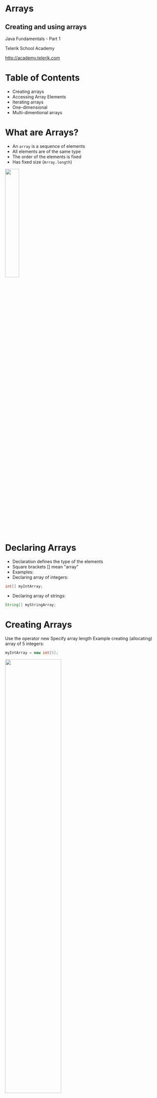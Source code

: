 <!-- section start -->

<!-- attr: { id:'title', class:'slide-title', hasScriptWrapper:true } -->

# Arrays
##  Creating and using arrays
<div class="signature">
    <p class="signature-course">Java Fundamentals - Part 1</p>
    <p class="signature-initiative">Telerik School Academy</p>
    <a href="http://academy.telerik.com" class="signature-link">http://academy.telerik.com</a>
</div>

<!-- section start -->
<!-- attr: {id: 'table-of-contents'} -->
# Table of Contents
- Creating arrays
- Accessing Array Elements
- Iterating arrays
- One-dimensional
- Multi-dimentional arrays

<!-- section start -->
<!-- attr: { id:'', class:'slide-section', showInPresentation:true } -->
<!-- # Declaring and Creating Arrays -->

<!-- attr: { hasScriptWrapper:true } -->
# What are Arrays?
- An `array` is a sequence of elements
- All elements are of the same type
- The order of the elements is fixed
- Has fixed size (`Array.length`)

<img class="slide-image" src="imgs/array.png" style="height:30%; left:10%" />

# Declaring Arrays
- Declaration defines the type of the elements
- Square brackets [] mean "array"
- Examples:
- Declaring array of integers:

```java
int[] myIntArray;
```
- Declaring array of strings:

```java
String[] myStringArray;
```

<!-- attr: { hasScriptWrapper:true } -->
# Creating Arrays
Use the operator new
Specify array length
Example creating (allocating) array of 5 integers:

```java
myIntArray = new int[5];
```

<img class="slide-image" src="imgs/array-mem.png" style="width:60%; left:10%" />

<!-- attr: { hasScriptWrapper:true } -->
# Creating and Initializing Arrays
- Creating and initializing can be done together:

```java
myIntArray = {1, 2, 3, 4, 5};
```
<img class="slide-image" src="imgs/array-mem.png" style="width:60%; margin-left:10%; position:initial" />

- The `new` operator is not required when using curly brackets initialization

# Creating Array – Example
- Creating an array that contains the names of the days of the week

```java
String[] daysOfWeek = {
    "Monday",
    "Tuesday",
    "Wednesday",
    "Thursday",
    "Friday",
    "Saturday",
    "Sunday"
};
```

<!-- section start -->
<!-- attr: { class:'slide-section' } -->
# Accessing Array Elements
##  Read and Modify Elements by Index

# How to Access Array Element?
- Array elements are accessed using the square brackets operator `[]` (indexer)
  - Array indexer takes element’s index as parameter
  - The first element has index `0`
  - The last element has index `length-1`
- Array elements can be retrieved and changed by the `[]` operator

<!-- attr: { hasScriptWrapper:true, style:'font-size:0.9em' } -->
# Creating and Accessing Array
- Creating an array to store `10` integers

```java
// declares an array of integers
int[] anArray;

// allocates memory for 10 integers
anArray = new int[10];   

anArray[0] = 100; // initialize first element
anArray[1] = 200; // initialize second element
anArray[2] = 300; // and so forth..

System.out.println("Element at index 0: " + anArray[0]);
System.out.println("Element at index 1: " + anArray[1]);
System.out.println("Element at index 2: " + anArray[2]);
```

<img class="slide-image" src="imgs/array.png" style="width:45%; left:25%; bottom:0" />

# Reversing an Array – Example
- Reversing the contents of an array

```java
int[] array = new int[] { 1, 2, 3, 4, 5 };

// Get array size
int length = array.length;

// Declare and create the reversed array
int[] reversed = new int[length];
        
// Initialize the reversed array
for (int index = 0; index < length; index++) {
    reversed[length-index-1] = array[index];
}
```

<!-- attr: { class:'slide-section' } -->
# Arrays: Input and Output
##  Reading and Printing Arrays on the Console

<!-- attr: { style:'font-size:0.9em' } -->
# Reading Arrays From the Console
- First, read from the console the length of the array

```java
Scanner scanner = new Scanner(System.in);
int n = scanner.nextInt();
```
- Next, create the array of given size and read its elements in a for loop


```java
int[] arr = new int[n];
for (int i = 0; i < n; i++) {
   arr[i] = scanner.nextInt();
}
```

<!-- attr: { hasScriptWrapper:true } -->
# Symmetry Check – Example
- Read `int` array from the console and check if it is symmetric:

<img class="slide-image" src="imgs/symetric-arrays.png" style="position:initial" />


```java
boolean isSymmetric = true;
for (int i=0; i < array.length / 2; i++) {
    if (array[i] != array[n - i - 1]) {
        isSymmetric = false;
    }
}
```

<!-- attr: { class:'slide-section table-of-contents', showInPresentation:true } -->
<!-- # Symmetry Check -->
## [Demo]()

# Printing Arrays on the Console
Process all elements of the array
Print each element to the console
Separate elements with white space or a new line

```java
String[] array = { "one", "two", "three" };

// Process all elements of the array
for (int index = 0; index < array.length; index++) {
    // Print each element on a separate line
    System.out.println(MessageFormat.format(
      "element[{0}] = {1}", index, array[index]));
}
```

<!-- attr: { class:'slide-section table-of-contents', showInPresentation:true } -->
<!-- # Printing Arrays -->
## [Demo]()

<!-- section start -->
<!-- attr: { id:'', class:'slide-section' } -->
# Iterating arrays
##  Processing Array Elements Using for and foreach

# Processing Arrays: for Statement
- Use `for` loop to process an array when
  - Need to keep track of the index
  - Processing is not strictly sequential from the first to the last element
- In the loop body use the element at the loop index (`array[index]`)

```java
for (int index = 0; index < array.length; index++) {
   squares[index] = array[index] * array[index];
}
```

<!-- attr: { style:'font-size:0.95em' } -->
# Processing Arrays Using `for` Loop – Examples
- Printing array of integers in reversed order:

```java
int[] array = { 1, 2, 3, 4, 5 };
System.out.println("Reversed: ");
for (int i = array.length-1; i >= 0; i--) {
    System.out.println(array[i] + " ");
} // Result: 5 4 3 2 1
```
- Initialize all array elements with their corresponding index number:

```java
for (int index = 0; index < array.length; index++) {
    array[index] = index;
}
```

# Processing Arrays: `for-each`
- How `for-each` loop works?

```java
foreach (type value : array)
```
- - `type` – the type of the element
  - `value` – local name of variable
  - `array` – processing array
- Used when no indexing is needed
  - All elements are accessed one by one
  - Elements can not be modified (read only)

# Processing Arrays Using `foreach` – Example
- Print all elements of a `String[]` array

```java
String[] capitals = {
    "Sofia",
    "Washington",
    "London",
    "Paris"
};
for (String capital : capitals) {
    System.out.println(capital);
}
```

<!-- attr: { class:'slide-section table-of-contents' } -->
# Processing Arrays
##  [Demo]()

<!-- section start -->
<!-- attr: { id:'', class:'slide-section', showInPresentation:true } -->
<!-- # Resizable Arrays
##  `ArrayList` -->

<!-- attr: { hasScriptWrapper:true, style:'font-size:0.9em' } -->
# `ArrayList`
- `ArrayList<T>` – array that can resize dynamically
  - When adding or removing elements
  - `T` is the type that the list will hold
    - Has to be a reference type (`class`)
    - E.g. `ArrayList<Integer>` will hold integers
    - `ArrayList<Object>` will hold objects
- Basic methods and properties
  - `add(T element)` – adds new element to the end
  - `get(index)` - get the element at that index
  - `remove(index)` – removes the element at that index 
  - `remove(element)` – removes the element 
  - `size()` – returns the current size of the list

# `ArrayList` Example 

```java
ArrayList<Integer> intList = new ArrayList();
for (int i = 0; i < 5; i++) {
   intList.add(i);
}
```
- Is the same as

```java
int[] intArray = new int[5];
for( int i = 0; i < 5; i++) {
   intArray[i] = i;
}
```
- The main difference
  - When using lists we don't have to know the exact number of elements

<!-- attr: { style:'font-size:0.85em' } -->
# `ArrayLists` vs. `Arrays`
- Lets have an array with capacity of 5 elements

```java
int[] intArray = new int[5];
```
- If we want to add a sixth element (we have already added 5) we have to manually resize

```java
int[] copyArray = intArray;
int[] intArray = new int[6];
for (int i = 0; i < 5; i++) {
   intArray[i] = copyArray[i];
}
intArray[5] = newValue;
```
- With `ArrayList<T>` we simply call

```java
list.add(newValue);
```

<!-- attr: { class:'slide-section table-of-contents', showInPresentation:true } -->
<!-- # ArrayList -->
##  [Demo]()

<!-- section start -->
<!-- attr: { id:'', class:'slide-section', showInPresentation:true } -->
<!-- # The `Arrays` class
##  Copying and Sorting arrays -->

<!-- attr: { style:'font-size:0.8em' } -->
# Copying Arrays
- Sometimes we must `copy` the values from one array to another one
- If we do it the intuitive way we would copy not only the values but the reference to the array
- Changing some of the values in one array will affect the other

```java
int[] copyArray = array;
```
- The way to avoid this is using `clone()`

```java
int[] copyArray = array.clone();
```
- This way only the values will be copied but not the reference

<!-- attr: { class:'slide-section table-of-contents', showInPresentation:true } -->
<!-- # Copying Arrays -->
##  [Demo]()

# Sorting Arrays
- Using the `Arrays.sort()` method

```java
// initializing unsorted int array
int iArr[] = {2, 1, 9, 6, 4};

// let us print all the elements available in list
for (int number : iArr) {
    System.out.println("Number = " + number);
}

// sorting array
Arrays.sort(iArr);

System.out.println("The sorted int array is:");
for (int number : iArr) {
    System.out.println("Number = " + number);
}
```

<!-- attr: { class:'slide-section table-of-contents', showInPresentation:true } -->
<!-- # Sorting Arrays -->
##  [Demo]()

<!-- section start -->
<!-- attr: { id:'', class:'slide-section', showInPresentation:true } -->
<!-- # Multidimensional Arrays
##  Matrices and Jagged arrays -->

<!-- attr: { hasScriptWrapper:true } -->
# Matrices 
- **Multidimensional arrays** have more than one dimension (2, 3, …)
  - The most important multidimensional arrays are the 2-dimensional
    - Known as **matrices** or **tables**
- Example of matrix of integers with 2 rows and 4 columns:

<img class="slide-image" src="imgs/table.png" style="width:40%; top:60%; left:25%" />

<!-- attr: { style:'font-size:0.9em' } -->
# Declaring and Creating Multidimensional Arrays
- Declaring multidimensional arrays:

```java
int[][] intMatrix;
float[][] floatMatrix;
String[][][] strCube;

```
- Creating a multidimensional array
- Use new keyword
- Must specify the size of each dimension

```java
int[][] intMatrix = new int[3][4];
float[][] floatMatrix = new float[8][2];
String[][][] stringCube = new String[5][5][5];

```

<!-- attr: { style:'font-size:0.9em' } -->
# Initializing Multidimensional Arrays with Values
- Creating and initializing with values multidimensional array:

```java
int[][] matrix = 
{
    {1, 2, 3, 4}, // row 0 values
    {5, 6, 7, 8}, // row 1 values
}; // The matrix size is 2 x 4 (2 rows, 4 cols)

```
- Matrices are represented by a list of rows
  - Rows consist of list of values
- The first dimension comes first, the second comes next (inside the first)

<!-- attr: { hasScriptWrapper:true, style:'font-size:0.9em' } -->
# Accessing The Elements of Multidimensional Arrays
- Accessing N-dimensional array element:

```java
nDimensionalArray[index<sub>1</sub>][ … ][index<sub>n</sub>]
```
- Getting element value example:

```java
int[][] array = {{1, 2}, {3, 4}};
int element11 = array[1][1]; // element11 = 4
```
- Setting element value example:

```java
int[][] array = new int[3][4];
for (int row = 0; row < array.length; row++)
  for (int col = 0; col < array[row].length; col++)
    array[row][col] = row + col;
```

# Reading a Matrix
- Reading a matrix from the console

```java
Scanner scanner = new Scanner(System.in);
int rows = scanner.nextInt();
int cols = scanner.nextInt();
int[][] matrix = new int[rows][columns];
for (int row = 0; row < rows; row++)
{
  for (int column = 0; column < cols; column++)
  {
    System.out.println(MessageFormat.format(
        "matrix[{0}][{1}] = ", row, column));
    matrix[row][column] = scanner.nextInt();
  }
}
```

# Printing a Matrix
- Printing a matrix to the console

```java
int[][] matrix = {
        {1, 2, 3, 4},
        {5, 6, 7, 8},
        {9, 10, 11, 12},
        {13, 14, 15, 16}};

for (int i = 0; i < matrix.length; i++) {
    int[] ints = matrix[i];
    System.out.print("| ");
    for (int j = 0; j < ints.length; j++) {
        int anInt = ints[j];
        System.out.print(String.format("%s | ", anInt));
    }
    System.out.println();
}
```

<!-- attr: { hasScriptWrapper:true } -->
# Jagged arrays
- Jagged arrays are like multidimensional arrays
  - But each dimension has different size
  - A jagged array is array of arrays
  - Each of the arrays has different length
- How to create jagged array?

<div style="width:60%">
```java
int[][] jagged = new int[3][];
jagged[0] = new int[3];
jagged[1] = new int[2];
jagged[2] = new int[5];
```
</div>
<img class="slide-image" src="imgs/jagged.png" style="width:30%; top:50%; left:60%" />

# Initialization of Jagged Arrays
- When creating jagged arrays
  - Initially the array is created of `null` arrays
  - Need to initialize each of them

```java
int[][] jagged = new int[n][];
for (int i = 0; i < n; i++) {
   jagged[i] = new int[i];
}
```

<!-- attr: { hasScriptWrapper:true } -->
# Example of Jagged Arrays
- Check a set of numbers and group them by their remainder when dividing to 3 (0, 1 and 2)
- Example: `0, 1, 4, 113, 55, 3, 1, 2, 66, 557, 124, 2`
- First we need to count the numbers
  - Done with a iteration
- Make jagged array with appropriate sizes
- Each number is added into its jagged array

<img class="slide-image" src="imgs/jagged-example.png" style="width:25%; top:40%; left:80%" />


<!-- attr: { hasScriptWrapper:true } -->
# Example of Jagged Arrays

```java
int[] numbers = {0,1,4,113,55,3,1,2,66,557,124,2};
int[] sizes = new int[3];
int[] offsets = new int[3];
foreach (var number in numbers)
{
   int remainder = number % 3;
   sizes[remainder]++;
}
int[][] numbersByRemainder = new int[3][] { 
  new int[sizes[0]], new int[sizes[1]],
  new int[sizes[2]] };
foreach (var number in numbers)
{
   int remainder = number % 3; 
   int index = offsets[remainder];
   numbersByRemainder[remainder][index] = number;
   offsets[remainder]++;
}
```

<img class="slide-image" src="imgs/jagged-example.png" style="width:40%; top:40%; left:71%" />

<!-- section start -->
<!-- attr: { id:'questions', class:'slide-section', showInPresentation:true } -->
<!-- # Questions
## Arrays -->
